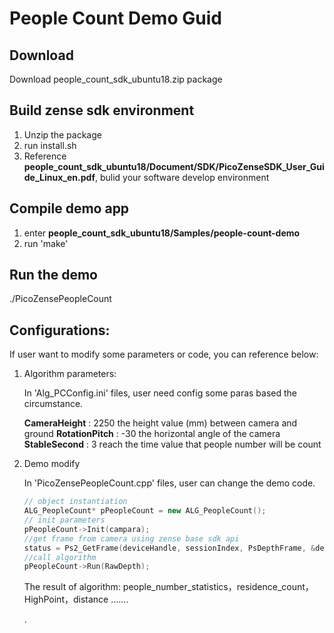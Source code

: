 # People Count Demo Guid



## Download 

Download people_count_sdk_ubuntu18.zip package 

## Build zense sdk environment

1. Unzip the package
2. run install.sh
3. Reference **people_count_sdk_ubuntu18/Document/SDK/PicoZenseSDK_User_Guide_Linux_en.pdf**, bulid  your software develop environment

## Compile demo app

1. enter **people_count_sdk_ubuntu18/Samples/people-count-demo**
2. run 'make'

## Run the demo

./PicoZensePeopleCount



## Configurations:

If user want to modify some parameters or code, you can reference below:

1. Algorithm parameters:

   In 'Alg_PCConfig.ini' files, user need config some paras based the circumstance.

   **CameraHeight** : 2250       the height value (mm) between camera and ground
   **RotationPitch** : -30		the horizontal angle of the camera 
   **StableSecond** : 3			reach the time value that people number will be count   

2. Demo modify 

   In 'PicoZensePeopleCount.cpp' files, user can change the demo code.

   ```c++
   // object instantiation
   ALG_PeopleCount* pPeopleCount = new ALG_PeopleCount();
   // init parameters
   pPeopleCount->Init(campara);
   //get frame from camera using zense base sdk api
   status = Ps2_GetFrame(deviceHandle, sessionIndex, PsDepthFrame, &depthFrame);
   //call algorithm 
   pPeopleCount->Run(RawDepth);
   
   ```

   The result of algorithm: people_number_statistics，residence_count， HighPoint，distance ....... 

   . 

